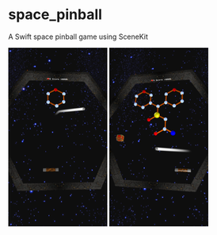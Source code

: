 # space_pinball
A Swift space pinball game using SceneKit

<img src="IMG_5393.png" width="200" height="360">       <img src="IMG_5394.png" width="200"  height="360">

